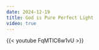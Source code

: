 ```yaml
---
date: 2024-12-19
title: God is Pure Perfect Light
video: true
---
```



{{< youtube FqMTlC6w1vU >}}
